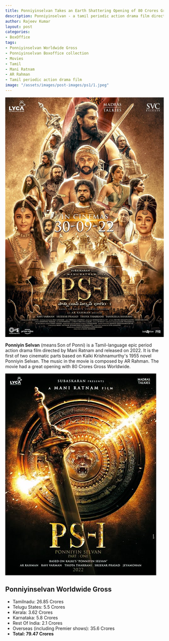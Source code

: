 ```yaml
---
title: Ponniyinselvan Takes an Earth Shattering Opening of 80 Crores Gross Worldwide
description: Ponniyinselvan - a tamil periodic action drama film directed by Main Ratnam takes an Earth Shattering Opening of 80 Crores Gross Worldwide.
author: Rajeev Kumar
layout: post
categories:
- BoxOffice
tags:
- Ponniyinselvan Worldwide Gross
- Ponniyinselvan Boxoffice collection
- Movies
- Tamil
- Mani Ratnam
- AR Rahman
- Tamil periodic action drama film
image: "/assets/images/post-images/ps1/1.jpeg"
---
```


![Ponniyinselvan featured image](/assets/images/post-images/ps1/1.jpeg)

**Ponniyin Selvan** (means Son of Ponni) is a Tamil-language epic period action drama film directed by Mani Ratnam and released on 2022. It is the first of two cinematic parts based on Kalki Krishnamurthy's 1955 novel Ponniyin Selvan. The music in the movie is composed by AR Rahman. The movie had a great opening with 80 Crores Gross Worldwide.

![Ponniyinselvan featured image](/assets/images/post-images/ps1/2.jpeg)

## Ponniyinselvan Worldwide Gross
- Tamilnadu: 26.85 Crores
- Telugu States: 5.5 Crores
- Kerala: 3.62 Crores
- Karnataka: 5.8 Crores
- Rest Of India: 2.1 Crores
- Overseas (including Premier shows): 35.6 Crores
- **Total: 79.47 Crores**

